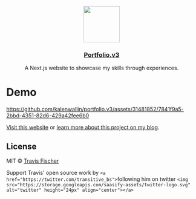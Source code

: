 <p align="center">
  <a href="https://v3.kalenwallin.com/">
    <img src="https://kalenwallin.com/_next/image?url=https%3A%2F%2Fwww.notion.so%2Fimage%2Fhttps%253A%252F%252Fs3-us-west-2.amazonaws.com%252Fsecure.notion-static.com%252Fd8e191fa-3f27-4a56-a19f-366dc660bab2%252Fv3-2-purple-blue-large-1.svg%3Ftable%3Dblock%26id%3D8633dd26-836f-405e-bc71-ab0fdd4c5223%26cache%3Dv2&w=750&q=75" height="96">
    <h3 align="center">Portfolio.v3</h3>
  </a>
</p>

<p align="center">A Next.js website to showcase my skills through experiences.</p>

# Demo

https://github.com/kalenwallin/portfolio.v3/assets/31481852/7841f9a5-2bbd-4351-82d6-429a42fee6b0

[Visit this website](https://v3.kalenwallin.com/) or [learn more about this project on my blog](https://blog.kalenwallin.com/portfoliov3-development/).

## License

MIT © [Travis Fischer](https://transitivebullsh.it)

Support Travis' open source work by `<a href="https://twitter.com/transitive_bs">`following him on twitter `<img src="https://storage.googleapis.com/saasify-assets/twitter-logo.svg" alt="twitter" height="24px" align="center"></a>`
